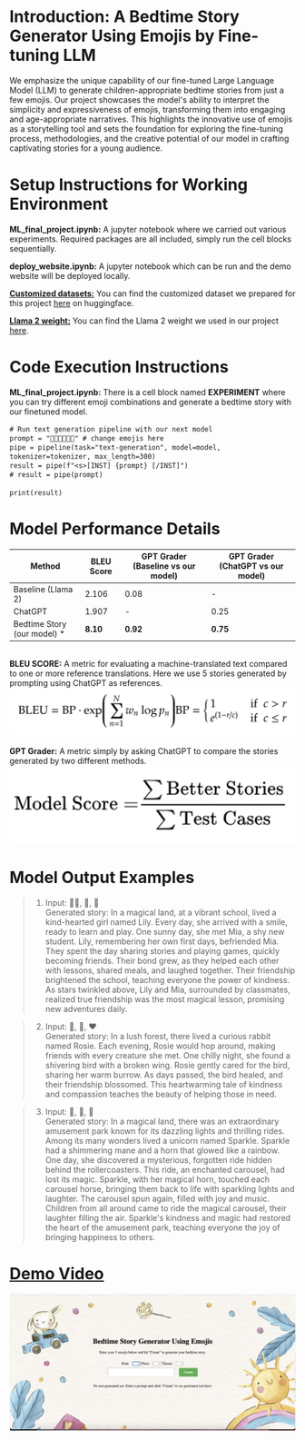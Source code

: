 # Introduction: A Bedtime Story Generator Using Emojis by Fine-tuning LLM
We emphasize the unique capability of our fine-tuned Large Language Model (LLM) to generate children-appropriate bedtime stories from just a few emojis. Our project showcases the model's ability to interpret the simplicity and expressiveness of emojis, transforming them into engaging and age-appropriate narratives. This highlights the innovative use of emojis as a storytelling tool and sets the foundation for exploring the fine-tuning process, methodologies, and the creative potential of our model in crafting captivating stories for a young audience.

# Setup Instructions for Working Environment
**ML_final_project.ipynb:** A jupyter notebook where we carried out various experiments. Required packages are all included, simply run the cell blocks sequentially.

**deploy_website.ipynb:** A jupyter notebook which can be run and the demo website will be deployed locally.

[**Customized datasets:**](https://huggingface.co/datasets/lemonpuddi/ml-emoji-story) You can find the customized dataset we prepared for this project [here](https://huggingface.co/datasets/lemonpuddi/ml-emoji-story) on huggingface.

[**Llama 2 weight:**](NousResearch/llama-2-7b-chat-hf) You can find the Llama 2 weight we used in our project [here](NousResearch/llama-2-7b-chat-hf).

# Code Execution Instructions
**ML_final_project.ipynb:** There is a cell block named **EXPERIMENT** where you can try different emoji combinations and generate a bedtime story with our finetuned model.
```
# Run text generation pipeline with our next model
prompt = "🦄🏥👨‍👩‍👦‍👦" # change emojis here
pipe = pipeline(task="text-generation", model=model, tokenizer=tokenizer, max_length=300)
result = pipe(f"<s>[INST] {prompt} [/INST]")
# result = pipe(prompt)

print(result)
```
# Model Performance Details

| Method                  | BLEU Score | GPT Grader (Baseline vs our model) | GPT Grader (ChatGPT vs our model) |
|-------------------------|------------|-------------------------------------|-----------------------------------|
| Baseline (Llama 2)      | 2.106      | 0.08                                | -                                 |
| ChatGPT                 | 1.907      | -                                   | 0.25                              |
| Bedtime Story (our model) \* | **8.10**   | **0.92**                              | **0.75**                          |

\
**BLEU SCORE:** A metric for evaluating a machine-translated text compared to one or more reference translations. Here we use 5 stories generated by prompting using ChatGPT as references.\
![bleu](static/bleu.png "BLEU Score Formula")
\
\
**GPT Grader:** A metric simply by asking ChatGPT to compare the stories generated by two different methods.\
![gpt_grader](static/gpt_grader.png "GPT Grader Formula")

# Model Output Examples
>1. Input: 👧🏻, 🏫, 👭\
Generated story: In a magical land, at a vibrant school, lived a kind-hearted girl named Lily. Every day, she arrived with a smile, ready to learn and play. One sunny day, she met Mia, a shy new student. Lily, remembering her own first days, befriended Mia. They spent the day sharing stories and playing games, quickly becoming friends. Their bond grew, as they helped each other with lessons, shared meals, and laughed together. Their friendship brightened the school, teaching everyone the power of kindness. As stars twinkled above, Lily and Mia, surrounded by classmates, realized true friendship was the most magical lesson, promising new adventures daily.
   
>2. Input: 🐰, 🌳, ❤️ \
Generated story: In a lush forest, there lived a curious rabbit named Rosie. Each evening, Rosie would hop around, making friends with every creature she met. One chilly night, she found a shivering bird with a broken wing. Rosie gently cared for the bird, sharing her warm burrow. As days passed, the bird healed, and their friendship blossomed. This heartwarming tale of kindness and compassion teaches the beauty of helping those in need.

>3. Input: 🦄, 🎢, 🔮 \
Generated story: In a magical land, there was an extraordinary amusement park known for its dazzling lights and thrilling rides. Among its many wonders lived a unicorn named Sparkle. Sparkle had a shimmering mane and a horn that glowed like a rainbow. One day, she discovered a mysterious, forgotten ride hidden behind the rollercoasters. This ride, an enchanted carousel, had lost its magic. Sparkle, with her magical horn, touched each carousel horse, bringing them back to life with sparkling lights and laughter. The carousel spun again, filled with joy and music. Children from all around came to ride the magical carousel, their laughter filling the air. Sparkle's kindness and magic had restored the heart of the amusement park, teaching everyone the joy of bringing happiness to others.
   

# [Demo Video](https://drive.google.com/file/d/1BMwyjPe296rC6bB97PVYLvMz-83e6XAE/view?usp=drive_link)
![demowebsite](static/website.jpg "website")